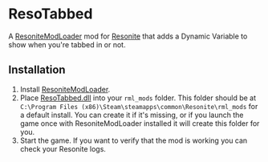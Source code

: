 # ResoTabbed

A [ResoniteModLoader](https://github.com/resonite-modding-group/ResoniteModLoader) mod for [Resonite](https://resonite.com/) that adds a Dynamic Variable to show when you're tabbed in or not.

## Installation
1. Install [ResoniteModLoader](https://github.com/resonite-modding-group/ResoniteModLoader).
1. Place [ResoTabbed.dll](https://git.nepu.men/NepuShiro/ResoTabbed/releases/latest) into your `rml_mods` folder. This folder should be at `C:\Program Files (x86)\Steam\steamapps\common\Resonite\rml_mods` for a default install. You can create it if it's missing, or if you launch the game once with ResoniteModLoader installed it will create this folder for you.
1. Start the game. If you want to verify that the mod is working you can check your Resonite logs.